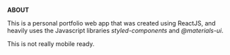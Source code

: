**ABOUT**

This is a personal portfolio web app that was created using ReactJS, and heavily uses the Javascript libraries *styled-components* and *@materials-ui*. 

This is not really mobile ready.
